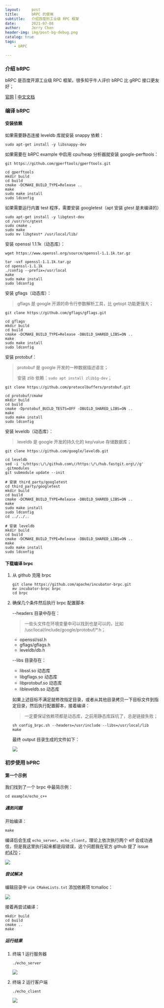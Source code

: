 ```yaml
---
layout:     post
title:      bRPC 的使用
subtitle:   介绍百度的工业级 RPC 框架
date:       2021-07-08
author:     Jerry Chen
header-img: img/post-bg-debug.png
catalog: true
tags:
    - bRPC

---
```


### 介绍 bRPC

bRPC 是百度开源工业级 RPC 框架，很多知乎牛人评价 bRPC 比 gRPC 接口更友好；

[官网](https://brpc.apache.org/) | [中文文档](https://github.com/apache/incubator-brpc/blob/master/README_cn.md) 

### 编译 bRPC

#### 安装依赖

如果需要静态连接 leveldb 库就安装 snappy 依赖：

```shell
sudo apt-get install -y libsnappy-dev
```

如果需要在 bRPC example 中启用 cpu/heap 分析器就安装 google-perftools：

```shell
git https://github.com/gperftools/gperftools.git

cd gperftools
mkdir build
cd build
cmake -DCMAKE_BUILD_TYPE=Release ..
make
sudo make install
sudo ldconfig
```

如果需要运行内置 test 程序，需要安装 googletest（apt 安装 gtest 是未编译的）

```shell
sudo apt-get install -y libgtest-dev
cd /usr/src/gtest
sudo cmake .
sudo make
sudo mv libgtest* /usr/local/lib/
```

安装 openssl 1.1.1k（动态库）：

```shell
wget https://www.openssl.org/source/openssl-1.1.1k.tar.gz

tar -vxf openssl-1.1.1k.tar.gz
cd openssl-1.1.1k
./config --prefix=/usr/local
make
sudo make install
sudo ldconfig
```

安装 gflags（动态库）：

> gflags 是 google 开源的命令行参数解析工具，比 getopt 功能更强大；

```shell
git clone https://github.com/gflags/gflags.git

cd gflags
mkdir build
cd build
cmake -DCMAKE_BUILD_TYPE=Release -DBUILD_SHARED_LIBS=ON ..
make
sudo make install
sudo ldconfig
```

安装 protobuf：

> protobuf 是 google 开发的一种数据描述语言；
>
> 安装 zlib 依赖：`sudo apt install zlib1g-dev`；

```shell
git clone https://github.com/protocolbuffers/protobuf.git

cd protobuf/cmake
mkdir build
cd build
cmake -Dprotobuf_BUILD_TESTS=OFF -DBUILD_SHARED_LIBS=ON ..
make
sudo make install
sudo ldconfig
```

安装 leveldb（动态库）：

> leveldb 是 google 开发的持久化的 key/value 存储数据库；

```shell
git clone https://github.com/google/leveldb.git

cd leveldb
sed -i 's/https:\/\/github.com\//https:\/\/hub.fastgit.org\//g' .gitmodules
git submodule update --init

# 安装 third_party/googletest
cd third_party/googletest
mkdir build
cd build
cmake -DCMAKE_BUILD_TYPE=Release -DBUILD_SHARED_LIBS=ON ..
make
sudo make install
sudo ldconfig
cd ../../..

# 安装 leveldb
mkdir build
cd build
cmake -DCMAKE_BUILD_TYPE=Release -DBUILD_SHARED_LIBS=ON ..
make
sudo make install
sudo ldconfig
```

#### 下载编译 brpc

1. 从 github 克隆 brpc

   ```shell
   git clone https://github.com/apache/incubator-brpc.git
   mv incubator-brpc brpc
   cd brpc
   ```

2. 确保几个条件然后执行 brpc 配置脚本

   --headers 目录中存在：

   > 一些头文件在环境变量中可以找到也是可以的，比如 /usr/local/include/google/protobuf/*.h；

   * openssl/ssl.h
   * gflags/gflags.h
   * leveldb/db.h

   --libs 目录存在：

   * libssl.so 动态库
   * libgflags.so 动态库
   * libprotobuf.so 动态库
   * libleveldb.so 动态库

   如果上述目标不满足就修改指定目录，或者从其他目录拷贝一下目标文件到指定目录，然后执行配置脚本，接着编译：

   > 一定要保证依赖项都是动态库，之前用静态库踩坑了，总是链接失败；

   ```shell
   sh config_brpc.sh --headers=/usr/include --libs=/usr/local/lib
   make
   ```

   最终 output 目录生成的文件如下：

   ![](https://raw.githubusercontent.com/jvfan/jvfan.github.io/master/img/post_img/20210709130744.png)

### 初步使用 bPRC

#### 第一个示例

我们找到了一个 brpc 中最简示例：

```shell
cd example/echo_c++
```

##### 遇到问题

开始编译：

```shell
make
```

编译后会生成 `echo_server`、`echo_client`，理论上依次执行两个 elf 会成功通信，但是我这里执行起来都是段错误，这个问题我在官方 github 提了 issue [#1470](https://github.com/apache/incubator-brpc/issues/1470)；

![](https://raw.githubusercontent.com/jvfan/jvfan.github.io/master/img/post_img/20210709131649.png)

##### 尝试解决

编辑目录中 `vim CMakeLists.txt` 添加依赖项 tcmalloc：

![](https://raw.githubusercontent.com/jvfan/jvfan.github.io/master/img/post_img/20210709155912.png)

接着再尝试编译：

```shell
mkdir build
cd build
cmake ..
make
```

##### 运行结果

1. 终端 1 运行服务器

   ```shell
   ./echo_server
   ```

   ![](https://raw.githubusercontent.com/jvfan/jvfan.github.io/master/img/post_img/20210709160527.png)

2. 终端 2 运行客户端

   ```shell
   ./echo_client
   ```

   ![](https://raw.githubusercontent.com/jvfan/jvfan.github.io/master/img/post_img/20210709160708.png)

